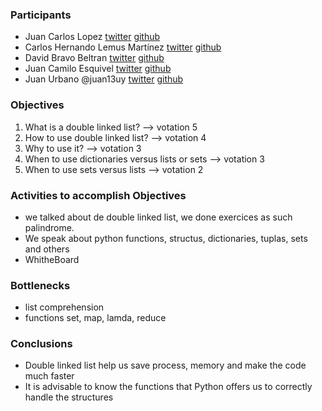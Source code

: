 ### Participants
* Juan Carlos Lopez [twitter](https://www.twitter.com/jclopez100)  [github](https://github.com/Juan-Bogota) 
* Carlos Hernando Lemus Martínez [twitter](https://www.twitter.com/chmlsud)  [github](https://github.com/chmlsud)
* David Bravo Beltran [twitter](https://www.twitter.com/dbravobel)  [github](https://github.com/dbravo0)
* Juan Camilo Esquivel [twitter](https://www.twitter.com/cmlesquivel)  [github](https://github.com/cmlesquivel)
* Juan Urbano @juan13uy  [twitter](https://www.twitter.com/juan13uy)  [github](https://github.com/juan-skill)

### Objectives
1. What is a double linked list? --> votation 5
2. How to use double linked list? --> votation 4
3. Why to use it? --> votation 3
4. When to use dictionaries versus lists or sets --> votation 3
5. When to use sets versus lists --> votation 2

### Activities to accomplish Objectives
* we talked about de double linked list, we done exercices as such palindrome.
* We speak about python functions, structus, dictionaries, tuplas, sets and others
* WhitheBoard


### Bottlenecks

* list comprehension 
* functions set, map, lamda, reduce 

### Conclusions
* Double linked list help us save process, memory and make the code much faster
* It is advisable to know the functions that Python offers us to correctly handle the structures
